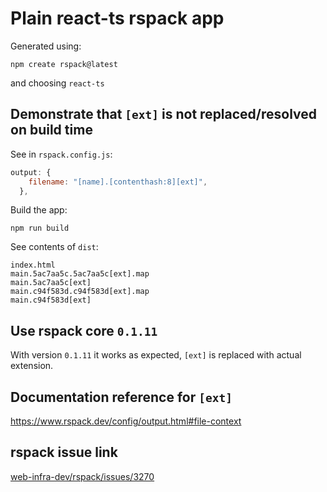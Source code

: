 # Plain react-ts rspack app

Generated using:

```
npm create rspack@latest
```

and choosing `react-ts`

## Demonstrate that `[ext]` is not replaced/resolved on build time

See in `rspack.config.js`:

```js
output: {
    filename: "[name].[contenthash:8][ext]",
  },
```

Build the app:

```
npm run build
```

See contents of `dist`:

```
index.html
main.5ac7aa5c.5ac7aa5c[ext].map
main.5ac7aa5c[ext]
main.c94f583d.c94f583d[ext].map
main.c94f583d[ext]
```

## Use rspack core `0.1.11`

With version `0.1.11` it works as expected, `[ext]` is replaced with actual extension.

## Documentation reference for `[ext]`

https://www.rspack.dev/config/output.html#file-context

## rspack issue link

[web-infra-dev/rspack/issues/3270](https://github.com/web-infra-dev/rspack/issues/3270)